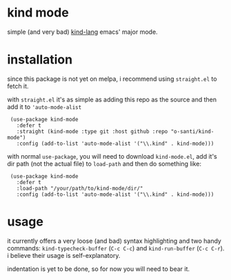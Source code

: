 # kind mode
simple (and very bad) [kind-lang](https://github.com/kind-lang/Kind) emacs' major mode.

# installation

since this package is not yet on melpa, i recommend using `straight.el` to fetch it.

with `straight.el` it's as simple as adding this repo as the source and then add it to `'auto-mode-alist`
```emacs-lisp
 (use-package kind-mode
   :defer t
   :straight (kind-mode :type git :host github :repo "o-santi/kind-mode")
   :config (add-to-list 'auto-mode-alist '("\\.kind" . kind-mode)))
```

with normal `use-package`, you will need to download `kind-mode.el`, add it's dir path (not the actual file) to `load-path` and then do something like:

```emacs-lisp
 (use-package kind-mode
   :defer t
   :load-path "/your/path/to/kind-mode/dir/"
   :config (add-to-list 'auto-mode-alist '("\\.kind" . kind-mode)))
```

# usage

it currently offers a very loose (and bad) syntax highlighting and two handy commands: `kind-typecheck-buffer` (`C-c C-c`) and `kind-run-buffer` (`C-c C-r`). i believe their usage is self-explanatory.

indentation is yet to be done, so for now you will need to bear it.
